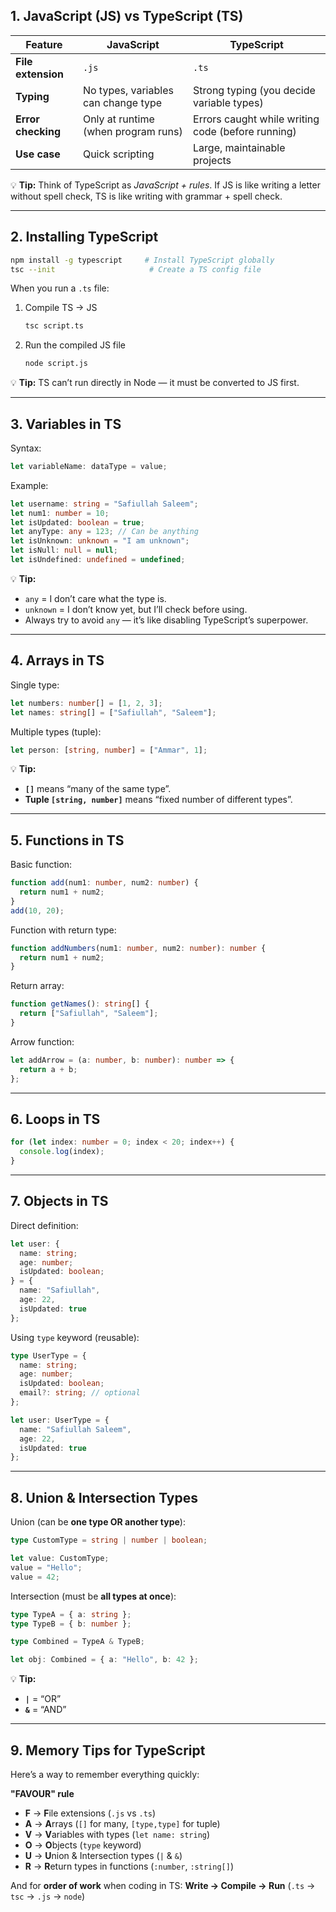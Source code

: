 

## **1. JavaScript (JS) vs TypeScript (TS)**

| Feature            | JavaScript                          | TypeScript                                        |
| ------------------ | ----------------------------------- | ------------------------------------------------- |
| **File extension** | `.js`                               | `.ts`                                             |
| **Typing**         | No types, variables can change type | Strong typing (you decide variable types)         |
| **Error checking** | Only at runtime (when program runs) | Errors caught while writing code (before running) |
| **Use case**       | Quick scripting                     | Large, maintainable projects                      |

💡 **Tip:** Think of TypeScript as *JavaScript + rules*.
If JS is like writing a letter without spell check, TS is like writing with grammar + spell check.

---

## **2. Installing TypeScript**

```bash
npm install -g typescript     # Install TypeScript globally
tsc --init                     # Create a TS config file
```

When you run a `.ts` file:

1. Compile TS → JS

   ```bash
   tsc script.ts
   ```
2. Run the compiled JS file

   ```bash
   node script.js
   ```

💡 **Tip:** TS can’t run directly in Node — it must be converted to JS first.

---

## **3. Variables in TS**

Syntax:

```ts
let variableName: dataType = value;
```

Example:

```ts
let username: string = "Safiullah Saleem";
let num1: number = 10;
let isUpdated: boolean = true;
let anyType: any = 123; // Can be anything
let isUnknown: unknown = "I am unknown";
let isNull: null = null;
let isUndefined: undefined = undefined;
```

💡 **Tip:**

* `any` = I don’t care what the type is.
* `unknown` = I don’t know yet, but I’ll check before using.
* Always try to avoid `any` — it’s like disabling TypeScript’s superpower.

---

## **4. Arrays in TS**

Single type:

```ts
let numbers: number[] = [1, 2, 3];
let names: string[] = ["Safiullah", "Saleem"];
```

Multiple types (tuple):

```ts
let person: [string, number] = ["Ammar", 1];
```

💡 **Tip:**

* **`[]`** means “many of the same type”.
* **Tuple `[string, number]`** means “fixed number of different types”.

---

## **5. Functions in TS**

Basic function:

```ts
function add(num1: number, num2: number) {
  return num1 + num2;
}
add(10, 20);
```

Function with return type:

```ts
function addNumbers(num1: number, num2: number): number {
  return num1 + num2;
}
```

Return array:

```ts
function getNames(): string[] {
  return ["Safiullah", "Saleem"];
}
```

Arrow function:

```ts
let addArrow = (a: number, b: number): number => {
  return a + b;
};
```

---

## **6. Loops in TS**

```ts
for (let index: number = 0; index < 20; index++) {
  console.log(index);
}
```

---

## **7. Objects in TS**

Direct definition:

```ts
let user: {
  name: string;
  age: number;
  isUpdated: boolean;
} = {
  name: "Safiullah",
  age: 22,
  isUpdated: true
};
```

Using `type` keyword (reusable):

```ts
type UserType = {
  name: string;
  age: number;
  isUpdated: boolean;
  email?: string; // optional
};

let user: UserType = {
  name: "Safiullah Saleem",
  age: 22,
  isUpdated: true
};
```

---

## **8. Union & Intersection Types**

Union (can be **one type OR another type**):

```ts
type CustomType = string | number | boolean;

let value: CustomType;
value = "Hello";
value = 42;
```

Intersection (must be **all types at once**):

```ts
type TypeA = { a: string };
type TypeB = { b: number };

type Combined = TypeA & TypeB;

let obj: Combined = { a: "Hello", b: 42 };
```

💡 **Tip:**

* **`|`** = “OR”
* **`&`** = “AND”

---

## **9. Memory Tips for TypeScript**

Here’s a way to remember everything quickly:

**"FAVOUR" rule**

* **F** → **F**ile extensions (`.js` vs `.ts`)
* **A** → **A**rrays (`[]` for many, `[type,type]` for tuple)
* **V** → **V**ariables with types (`let name: string`)
* **O** → **O**bjects (`type` keyword)
* **U** → **U**nion & Intersection types (`|` & `&`)
* **R** → **R**eturn types in functions (`:number`, `:string[]`)

And for **order of work** when coding in TS:
**Write → Compile → Run**
(`.ts` → `tsc` → `.js` → `node`)
